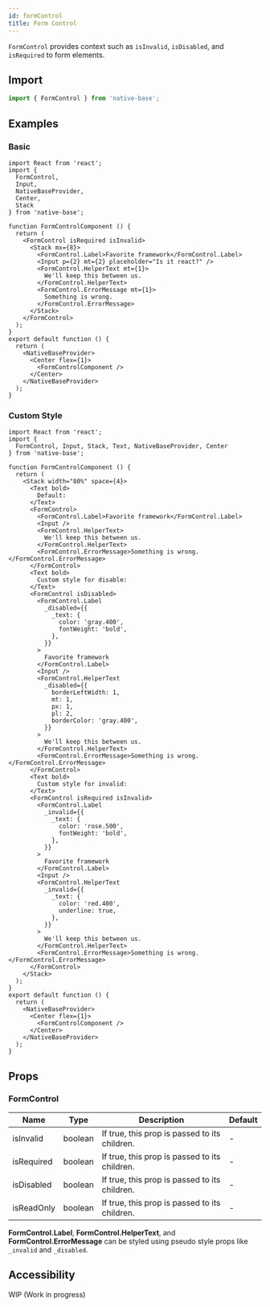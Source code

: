 ```yaml
---
id: formControl
title: Form Control
---
```


`FormControl` provides context such as `isInvalid`, `isDisabled`, and `isRequired` to form elements.

## Import

```jsx
import { FormControl } from 'native-base';
```

## Examples

### Basic

```SnackPlayer name=FormControl%20Example
import React from 'react';
import {
  FormControl,
  Input,
  NativeBaseProvider,
  Center,
  Stack
} from 'native-base';

function FormControlComponent () {
  return (
    <FormControl isRequired isInvalid>
      <Stack mx={8}>
        <FormControl.Label>Favorite framework</FormControl.Label>
        <Input p={2} mt={2} placeholder="Is it react?" />
        <FormControl.HelperText mt={1}>
          We'll keep this between us.
        </FormControl.HelperText>
        <FormControl.ErrorMessage mt={1}>
          Something is wrong.
        </FormControl.ErrorMessage>
      </Stack>
    </FormControl>
  );
}
export default function () {
  return (
    <NativeBaseProvider>
      <Center flex={1}>
        <FormControlComponent />
      </Center>
    </NativeBaseProvider>
  );
}
```

### Custom Style

```SnackPlayer name=FormControl%20Example(CustomStyle)
import React from 'react';
import {
  FormControl, Input, Stack, Text, NativeBaseProvider, Center
} from 'native-base';

function FormControlComponent () {
  return (
    <Stack width="80%" space={4}>
      <Text bold>
        Default:
      </Text>
      <FormControl>
        <FormControl.Label>Favorite framework</FormControl.Label>
        <Input />
        <FormControl.HelperText>
          We'll keep this between us.
        </FormControl.HelperText>
        <FormControl.ErrorMessage>Something is wrong.</FormControl.ErrorMessage>
      </FormControl>
      <Text bold>
        Custom style for disable:
      </Text>
      <FormControl isDisabled>
        <FormControl.Label
          _disabled={{
            _text: {
              color: 'gray.400',
              fontWeight: 'bold',
            },
          }}
        >
          Favorite framework
        </FormControl.Label>
        <Input />
        <FormControl.HelperText
          _disabled={{
            borderLeftWidth: 1,
            mt: 1,
            px: 1,
            pl: 2,
            borderColor: 'gray.400',
          }}
        >
          We'll keep this between us.
        </FormControl.HelperText>
        <FormControl.ErrorMessage>Something is wrong.</FormControl.ErrorMessage>
      </FormControl>
      <Text bold>
        Custom style for invalid:
      </Text>
      <FormControl isRequired isInvalid>
        <FormControl.Label
          _invalid={{
            _text: {
              color: 'rose.500',
              fontWeight: 'bold',
            },
          }}
        >
          Favorite framework
        </FormControl.Label>
        <Input />
        <FormControl.HelperText
          _invalid={{
            _text: {
              color: 'red.400',
              underline: true,
            },
          }}
        >
          We'll keep this between us.
        </FormControl.HelperText>
        <FormControl.ErrorMessage>Something is wrong.</FormControl.ErrorMessage>
      </FormControl>
    </Stack>
  );
}
export default function () {
  return (
    <NativeBaseProvider>
      <Center flex={1}>
        <FormControlComponent />
      </Center>
    </NativeBaseProvider>
  );
}
```

## Props

### FormControl

| Name       | Type    | Description                                   | Default |
| ---------- | ------- | --------------------------------------------- | ------- |
| isInvalid  | boolean | If true, this prop is passed to its children. | -       |
| isRequired | boolean | If true, this prop is passed to its children. | -       |
| isDisabled | boolean | If true, this prop is passed to its children. | -       |
| isReadOnly | boolean | If true, this prop is passed to its children. | -       |

**FormControl.Label**, **FormControl.HelperText**, and **FormControl.ErrorMessage** can be styled using pseudo style props like `_invalid` and `_disabled`.

## Accessibility

WIP (Work in progress)
